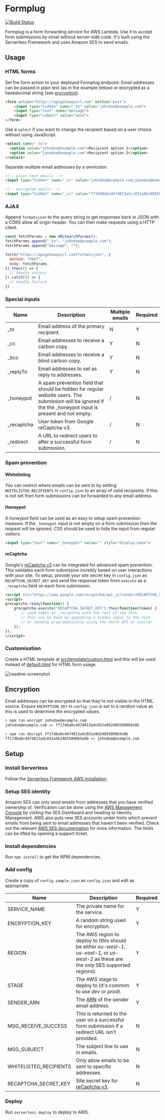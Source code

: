 # Formplug

[![Build Status](https://travis-ci.org/danielireson/formplug.svg)](https://travis-ci.org/danielireson/formplug)

Formplug is a form forwarding service for AWS Lambda. Use it to accept form submissions by email without server-side code. It's built using the Serverless Framework and uses Amazon SES to send emails.

## Usage
### HTML forms
Set the form action to your deployed Formplug endpoint. Email addresses can be passed in plain text (as in the example below) or encrypted as a hexedecimal string (see [encryption](#encryption)).
``` html
<form action="https://apigatewayurl.com" method="post">
    <input type="hidden" name="_to" value="johndoe@example.com">
    <input type="text" name="message">
    <input type="submit" value="send">
</form>
```

Use a `select` if you want to change the recipient based on a user choice without using JavaScript.
``` html
<select name="_to">
  <option value="johndoe@example.com">Recipient option 1</option>
  <option value="janedoe@exmaple.com">Recipient option 2</option>
</select>
```

Separate multiple email addresses by a semicolon.

``` html
<!-- plain text emails -->
<input type="hidden" name="_cc" value="johndoe@example.com;janedoe@exmaple.com">

<!-- encrypted emails -->
<input type="hidden" name="_cc" value="ff19d0abcd474813ad;c031a9b24855090b5e8b">
```

### AJAX
Append `format=json` to the query string to get responses back in JSON with a CORS allow all origin header. You can then make requests using a HTTP client.
```js
const fetchParams = new URLSearchParams();
fetchParams.append("_to", "johndoe@example.com");
fetchParams.append("message", "");

fetch("https://apigatewayurl.com?format=json", {
  method: "POST",
  body: fetchParams,
}).then(() => {
  // handle success
}).catch(() => {
  // handle failure
})
```

### Special inputs
Name | Description | Multiple emails | Required 
--- | --- | --- | ---
_to | Email address of the primary recipient. | N | Y
_cc | Email addresses to receive a carbon copy. | Y | N
_bcc | Email addresses to receive a blind carbon copy. | Y | N
_replyTo | Email addresses to set as reply to addresses. | Y | N
_honeypot | A spam prevention field that should be hidden for regular website users. The submission will be ignored if the the _honeypot input is present and not empty. | / | N
_recaptcha | User token from Google reCaptcha v3. | / | N
_redirect | A URL to redirect users to after a successful form submission. | / | N

### Spam prevention
#### Whitelisting
You can restrict where emails can be sent to by setting `WHITELISTED_RECIPIENTS` in `config.json` to an array of valid recipients. If this is not set then form submissions can be forwarded to any email address.

#### Honeypot
A honeypot field can be used as an easy to setup spam prevention measure. If the `_honeypot` input is not empty on a form submission then the request will be ignored. CSS should be used to hide the input from regular visitors.
``` html
<input type="text" name="_honeypot" value="" style="display:none">
```

#### reCaptcha
Google's [reCaptcha v3](https://developers.google.com/recaptcha/docs/v3) can be integrated for advanced spam prevention. This validates each form submission invisibly based on user interactions with your site. To setup, provide your site secret key in `config.json` as `RECAPTCHA_SECRET_KEY` and send the response token from `execute` as a `_recaptcha` field on each form submission.

```html
<script src="https://www.google.com/recaptcha/api.js?render=RECAPTCHA_SECRET_KEY"></script>
<script>
grecaptcha.ready(function() {
    grecaptcha.execute('RECAPTCHA_SECRET_KEY').then(function(token) {
       // send token as _recaptcha with the rest of the form
       // this can be done by appending a hidden input to the form
       // or sending programatically using the Fetch API or similar
    });
});
</script>
```

### Customisation
Create a HTML template at [src/template/custom.html](src/templates/custom.html) and this will be used instead of [default.html](src/templates/default.html) for HTML form usage.

![readme-screenshot](https://user-images.githubusercontent.com/9462036/123658835-fc1dc400-d829-11eb-8b93-e098d2f799af.png)

## Encryption
Email addresses can be encrypted so that they're not visible in the HTML source. Ensure `ENCRYPTION_KEY` in `config.json` is set to a random value as this is used to determine the encrypted values.

``` bash
> npm run encrypt johndoe@example.com
johndoe@example.com => ff17d6a0cd474813adc031a9b24855090b5e8b
```

``` bash
> npm run decrypt ff17d6a0cd474813adc031a9b24855090b5e8b
ff17d6a0cd474813adc031a9b24855090b5e8b => johndoe@example.com
```

## Setup
### Install Serverless
Follow the [Serverless Framework AWS installation](https://serverless.com/framework/docs/providers/aws/guide/installation).

### Setup SES identity
Amazon SES can only send emails from addresses that you have verified ownership of. Verification can be done using the [AWS Management Console](https://aws.amazon.com) by visiting the SES Dashboard and heading to Identity Management. AWS also puts new SES accounts under limits which prevent emails from being sent to email addresses that haven't been verified. Check out the relevant [AWS SES documentation](https://docs.aws.amazon.com/ses/latest/DeveloperGuide/request-production-access.html) for more information. The limits can be lifted by opening a support ticket.

### Install dependencies
Run `npm install` to get the NPM dependencies.

### Add config
Create a copy of `config.sample.json` as `config.json` and edit as appropriate.

Name | Description | Required
--- | --- | ---
SERVICE_NAME | The private name for the service. | Y
ENCRYPTION_KEY | A random string used for encryption. | Y
REGION | The AWS region to deploy to (this should be either *eu-west-1*, *us-east-1*, or *us-west-2* as these are the only SES supported regions). | Y
STAGE | The AWS stage to deploy to (it's common to use *dev* or *prod*). | Y
SENDER_ARN | The [ARN](http://docs.aws.amazon.com/general/latest/gr/aws-arns-and-namespaces.html) of the sender email address. | Y
MSG_RECEIVE_SUCCESS | This is returned to the user on a successful form submission if a redirect URL isn't provided. | N
MSG_SUBJECT | The subject line to use in emails. | N
WHITELISTED_RECIPIENTS | Only allow emails to be sent to specific addresses. | N
RECAPTCHA_SECRET_KEY | Site secret key for [reCaptcha v3](https://developers.google.com/recaptcha/docs/v3). | N

### Deploy
Run `serverless deploy` to deploy to AWS.
